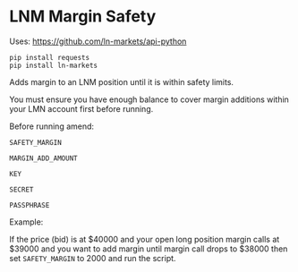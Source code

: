 # LNM Margin Safety

Uses: https://github.com/ln-markets/api-python

```
pip install requests
pip install ln-markets
```

Adds margin to an LNM position until it is within safety limits.

You must ensure you have enough balance to cover margin additions within your LMN account first before running.

Before running amend:

`SAFETY_MARGIN`

`MARGIN_ADD_AMOUNT`

`KEY`

`SECRET`

`PASSPHRASE`

Example:

If the price (bid) is at $40000 and your open long position margin calls at $39000 and
you want to add margin until margin call drops to $38000 then set `SAFETY_MARGIN` to 2000
and run the script.
